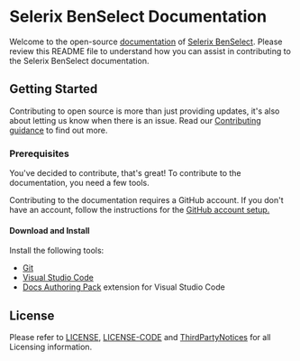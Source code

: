 
# Selerix BenSelect Documentation

Welcome to the open-source [documentation](https://docs.benselect.com) of [Selerix BenSelect](https://www.selerix.com/solution/benselect/). Please review this README file to understand how you can assist in contributing to the Selerix BenSelect documentation.

## Getting Started

Contributing to open source is more than just providing updates, it's also about letting us know when there is an issue. Read our [Contributing guidance](CONTRIBUTING.md) to find out more.

### Prerequisites

You've decided to contribute, that's great! To contribute to the documentation, you need a few tools.

Contributing to the documentation requires a GitHub account. If you don't have an account, follow the instructions for the [GitHub account setup.](https://github.com/join)

#### Download and Install

Install the following tools:

* [Git](https://git-scm.com/download)
* [Visual Studio Code](https://code.visualstudio.com/Download)
* [Docs Authoring Pack](https://marketplace.visualstudio.com/items?itemName=docsmsft.docs-authoring-pack) extension for Visual Studio Code

## License

Please refer to [LICENSE](LICENSE), [LICENSE-CODE](LICENSE-CODE) and [ThirdPartyNotices](ThirdPartyNotices.md) for all Licensing information.

